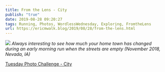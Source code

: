 ```yaml
---
title: From the Lens - City
publish: "true"
date: 2019-08-28 09:20:27
tags: Running, Photos, WordlessWednesday, Exploring, FromtheLens
url: https://ericmwalk.blog/2019/08/28/from-the-lens.html
---
```


![](https://ericmwalk.blog/uploads/2021/02fcd66d54.jpg)
*Always interesting to see how much your home town has changed during an early morning run when the streets are empty (November 2018, Nevada, IA)*

<a href="https://dutchgoesthephoto.net/2019/08/27/tuesday-photo-challenge-city/">Tuesday Photo Challenge - City</a>